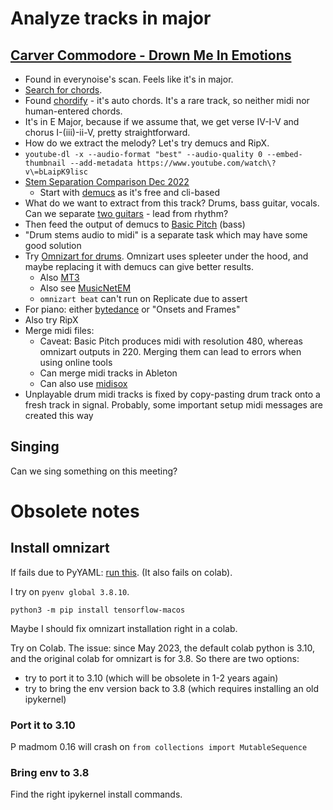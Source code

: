 # Analyze tracks in major

## [Carver Commodore - Drown Me In Emotions](https://www.youtube.com/watch?v=bLaipK9lisc)

- Found in everynoise's scan. Feels like it's in major.
- [Search for chords](https://www.google.com/search?q=Carver+Commodore+-+Drown+Me+In+Emotions+chords). 
- Found [chordify](https://chordify.net/chords/carver-commodore-drown-me-in-emotions-official-music-video-carver-commodore) - it's auto chords. It's a rare track, so neither midi nor human-entered chords.
- It's in E Major, because if we assume that, we get verse IV-I-V and chorus I-(iii)-ii-V, pretty straightforward.
- How do we extract the melody? Let's try demucs and RipX.
- `youtube-dl -x --audio-format "best" --audio-quality 0 --embed-thumbnail --add-metadata https://www.youtube.com/watch\?v\=bLaipK9lisc`
- [Stem Separation Comparison Dec 2022](https://www.youtube.com/watch?v=gl5AKCgMSSc)
   - Start with [demucs](https://github.com/facebookresearch/demucs) as it's free and cli-based
- What do we want to extract from this track? Drums, bass guitar, vocals. Can we separate [two guitars](https://www.youtube.com/watch?v=h6ytkmZEEUU) - lead from rhythm?
- Then feed the output of demucs to [Basic Pitch](https://basicpitch.spotify.com/) (bass)
- "Drum stems audio to midi" is a separate task which may have some good solution
- Try [Omnizart for drums](https://replicate.com/e7mac/omnizart). Omnizart uses spleeter under the hood, and maybe replacing it with demucs can give better results.
   - Also [MT3](https://github.com/magenta/mt3)
   - Also see [MusicNetEM](https://benadar293.github.io/)
   - `omnizart beat` can't run on Replicate due to assert
- For piano: either [bytedance](https://github.com/bytedance/piano_transcription) or "Onsets and Frames"
- Also try RipX
- Merge midi files:
   - Caveat: Basic Pitch produces midi with resolution 480, whereas omnizart outputs in 220. Merging them can lead to errors when using online tools
   - Can merge midi tracks in Ableton
   - Can also use [midisox](https://pjb.com.au/midi/midisox.html)
- Unplayable drum midi tracks is fixed by copy-pasting drum track onto a fresh track in signal. Probably, some important setup midi messages are created this way


## Singing

Can we sing something on this meeting?


# Obsolete notes

## Install omnizart

If fails due to PyYAML: [run this](https://github.com/yaml/pyyaml/issues/601#issuecomment-1693730229). (It also fails on colab).

I try on `pyenv global 3.8.10`.

`python3 -m pip install tensorflow-macos`

Maybe I should fix omnizart installation right in a colab.

Try on Colab. The issue: since May 2023, the default colab python is 3.10, and the original colab for omnizart is for 3.8. So there are two options:
- try to port it to 3.10 (which will be obsolete in 1-2 years again)
- try to bring the env version back to 3.8 (which requires installing an old ipykernel)

### Port it to 3.10

P
madmom 0.16 will crash on `from collections import MutableSequence`

### Bring env to 3.8

Find the right ipykernel install commands.
